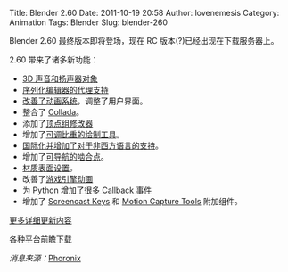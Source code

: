 Title: Blender 2.60
Date: 2011-10-19 20:58
Author: lovenemesis
Category: Animation
Tags: Blender
Slug: blender-260

Blender 2.60 最终版本即将登场，现在 RC 版本(?)已经出现在下载服务器上。

2.60 带来了诸多新功能：

-   [3D
    声音和扬声器对象](http://wiki.blender.org/index.php/User:NeXyon/GSoC2011/3D_Audio/Speaker_Objects)
-   [序列化编辑器的代理支持](http://wiki.blender.org/index.php/Dev:Ref/Release_Notes/changelog_260/Sequencer_Proxies)
-   [改善了动画系统](http://aligorith.blogspot.com/2011/08/gsoc11-end-of-summer-report.html)，调整了用户界面。
-   整合了
    [Collada](http://wiki.blender.org/index.php/User:Phabtar/Full_COLLADA_Animation_Support_for_Blender/Diary_and_Notes)。
-   添加了[顶点组修改器](http://wiki.blender.org/index.php/Doc:2.6/Manual/Modifier/Modify/Vertex_Weight)
-   增加了[可调比重的绘制工具](http://wiki.blender.org/index.php/User:Jason_hays22/GSoC-2011)。
-   [国际化并增加了对于非西方语言的支持](http://wiki.blender.org/index.php/User:Xiaoxiangquan/GoogleSummerOfCode/2011/Internationalization)。
-   增加了[可导航的啮合点](http://wiki.blender.org/index.php/User:Nicks/Gsoc2010/Docs)。
-   [材质表面设置](http://wiki.blender.org/index.php/Dev:Ref/Release_Notes/changelog_260/Texture_Face)。
-   改善了[游戏引擎动画](http://wiki.blender.org/index.php/User:Moguri/GSoC_Animation_Docs)
-   为 Python [增加了很多 Callback
    事件](http://wiki.blender.org/index.php/Dev:Ref/Release_Notes/changelog_260/Python#Callbacks)
-   增加了 [Screencast
    Keys](http://wiki.blender.org/index.php/Extensions:2.5/Py/Scripts/3D_interaction/Screencast_Key_Status_Tool)
    和 [Motion Capture
    Tools](http://wiki.blender.org/index.php/User:Benjycook/GSOC/Manual)
    附加组件。

[更多详细更新内容](http://wiki.blender.org/index.php/Dev:Ref/Release_Notes/changelog_260)

[各种平台前瞻下载](http://download.blender.org/release/Blender2.60/)

*消息来源：*[Phoronix](http://www.phoronix.com/scan.php?page=news_item&px=MTAwMzA)
